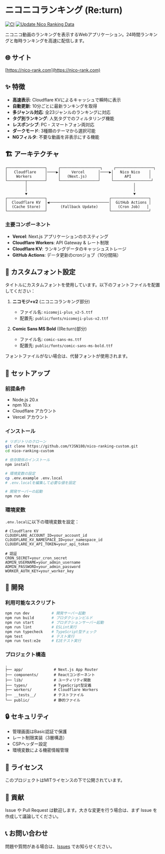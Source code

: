 # ニコニコランキング (Re:turn)

[![CI](https://github.com/YJSN180/nico-ranking-custom/actions/workflows/ci.yml/badge.svg)](https://github.com/YJSN180/nico-ranking-custom/actions/workflows/ci.yml)
[![Update Nico Ranking Data](https://github.com/YJSN180/nico-ranking-custom/actions/workflows/update-ranking-parallel.yml/badge.svg)](https://github.com/YJSN180/nico-ranking-custom/actions/workflows/update-ranking-parallel.yml)

ニコニコ動画のランキングを表示するWebアプリケーション。24時間ランキングと毎時ランキングを高速に配信します。

## 🌐 サイト

[https://nico-rank.com](https://nico-rank.com)

## ✨ 特徴

- **高速表示**: Cloudflare KVによるキャッシュで瞬時に表示
- **自動更新**: 10分ごとに最新ランキングを取得
- **多ジャンル対応**: 全23ジャンルのランキングに対応
- **タグ別ランキング**: 人気タグでのフィルタリング機能
- **レスポンシブ**: PC・スマートフォン両対応
- **ダークモード**: 3種類のテーマから選択可能
- **NGフィルタ**: 不要な動画を非表示にする機能

## 🏗️ アーキテクチャ

```
┌─────────────────┐     ┌──────────────────┐     ┌─────────────────┐
│   Cloudflare    │────▶│     Vercel      │────▶│   Nico Nico    │
│    Workers      │     │   (Next.js)     │     │     API        │
└────────┬────────┘     └─────────────────┘     └─────────────────┘
         │                                                │
         │                                                │
         ▼                                                ▼
┌─────────────────┐                            ┌─────────────────┐
│  Cloudflare KV  │◀───────────────────────────│  GitHub Actions │
│  (Cache Store)  │      (Fallback Update)     │   (Cron Job)   │
└─────────────────┘                            └─────────────────┘
```

### 主要コンポーネント

- **Vercel**: Next.js アプリケーションのホスティング
- **Cloudflare Workers**: API Gateway & レート制限
- **Cloudflare KV**: ランキングデータのキャッシュストレージ
- **GitHub Actions**: データ更新のcronジョブ（10分間隔）

## 🎨 カスタムフォント設定

タイトルにカスタムフォントを使用しています。以下のフォントファイルを配置してください：

1. **ニコモジ+v2** (ニコニコランキング部分)
   - ファイル名: `nicomoji-plus_v2-5.ttf`
   - 配置先: `public/fonts/nicomoji-plus-v2.ttf`

2. **Comic Sans MS Bold** ((Re:turn)部分)
   - ファイル名: `comic-sans-ms.ttf`
   - 配置先: `public/fonts/comic-sans-ms-bold.ttf`

フォントファイルがない場合は、代替フォントが使用されます。

## 🚀 セットアップ

### 前提条件

- Node.js 20.x
- npm 10.x
- Cloudflare アカウント
- Vercel アカウント

### インストール

```bash
# リポジトリのクローン
git clone https://github.com/YJSN180/nico-ranking-custom.git
cd nico-ranking-custom

# 依存関係のインストール
npm install

# 環境変数の設定
cp .env.example .env.local
# .env.localを編集して必要な値を設定

# 開発サーバーの起動
npm run dev
```

### 環境変数

`.env.local`に以下の環境変数を設定：

```env
# Cloudflare KV
CLOUDFLARE_ACCOUNT_ID=your_account_id
CLOUDFLARE_KV_NAMESPACE_ID=your_namespace_id
CLOUDFLARE_KV_API_TOKEN=your_api_token

# 認証
CRON_SECRET=your_cron_secret
ADMIN_USERNAME=your_admin_username
ADMIN_PASSWORD=your_admin_password
WORKER_AUTH_KEY=your_worker_key
```

## 📝 開発

### 利用可能なスクリプト

```bash
npm run dev          # 開発サーバー起動
npm run build        # プロダクションビルド
npm run start        # プロダクションサーバー起動
npm run lint         # ESLint実行
npm run typecheck    # TypeScript型チェック
npm test             # テスト実行
npm run test:e2e     # E2Eテスト実行
```

### プロジェクト構造

```
.
├── app/              # Next.js App Router
├── components/       # Reactコンポーネント
├── lib/              # ユーティリティ関数
├── types/            # TypeScript型定義
├── workers/          # Cloudflare Workers
├── __tests__/        # テストファイル
└── public/           # 静的ファイル
```

## 🔒 セキュリティ

- 管理画面はBasic認証で保護
- レート制限実装（3層構造）
- CSPヘッダー設定
- 環境変数による機密情報管理

## 📄 ライセンス

このプロジェクトはMITライセンスの下で公開されています。

## 🤝 貢献

Issue や Pull Request は歓迎します。大きな変更を行う場合は、まず Issue を作成して議論してください。

## 📞 お問い合わせ

問題や質問がある場合は、[Issues](https://github.com/YJSN180/nico-ranking-custom/issues) でお知らせください。